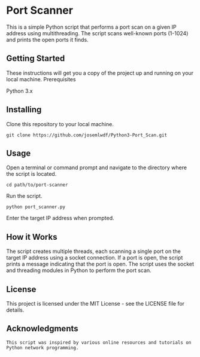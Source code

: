 # Port Scanner

This is a simple Python script that performs a port scan on a given IP address using multithreading. The script scans well-known ports (1-1024) and prints the open ports it finds.
## Getting Started

These instructions will get you a copy of the project up and running on your local machine.
Prerequisites

Python 3.x

## Installing

Clone this repository to your local machine.

    git clone https://github.com/josemlwdf/Python3-Port_Scan.git

## Usage

Open a terminal or command prompt and navigate to the directory where the script is located.


    cd path/to/port-scanner

Run the script.

    python port_scanner.py

Enter the target IP address when prompted.

## How it Works

The script creates multiple threads, each scanning a single port on the target IP address using a socket connection. If a port is open, the script prints a message indicating that the port is open. The script uses the socket and threading modules in Python to perform the port scan.

## License

This project is licensed under the MIT License - see the LICENSE file for details.

## Acknowledgments

    This script was inspired by various online resources and tutorials on Python network programming.
